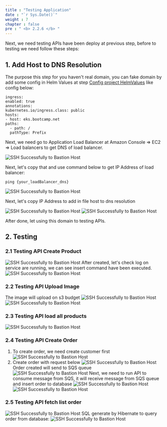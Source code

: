 ```yaml
---
title : "Testing Application"
date : "`r Sys.Date()`"
weight : 7
chapter : false
pre : " <b> 2.2.6 </b> "
---
```

Next, we need testing APIs have been deploy at previous step, before to testing we need follow these steps:

## 1. Add Host to DNS Resolution
The purpose this step for you haven't real domain, you can fake domain by add some config in Helm Values at step [Config project HelmValues](../2.2.5.-cicd-jenkins/2.2.4.1-set-up-helmchart-project/) like config below:

    ingress:
    enabled: true
    annotations:
    kubernetes.io/ingress.class: public
    hosts:
    - host: eks.bootcamp.net
    paths:
      - path: /
      pathType: Prefix

Next, we need go to Application Load Balancer at Amazon Console => EC2 => Load balancers to get DNS of load balancer.

![SSH Successfully to Bastion Host](/aws-stutdy-group-workshop/images/testing/getLoadBalancer.png?featherlight=false&width=100pc)

Next, let's copy that and use command below to get IP Address of load balancer:

    ping {your_loadBalancer_dns}

![SSH Successfully to Bastion Host](/aws-stutdy-group-workshop/images/testing/ping.png?featherlight=false&width=100pc)

Next, let's copy IP Address to add in file host to dns resolution

![SSH Successfully to Bastion Host](/aws-stutdy-group-workshop/images/testing/addHost.png?featherlight=false&width=100pc)
![SSH Successfully to Bastion Host](/aws-stutdy-group-workshop/images/testing/addHos2t.png?featherlight=false&width=100pc)

After done, let using this domain to testing APIs.

## 2. Testing

### 2.1 Testing API Create Product
![SSH Successfully to Bastion Host](/aws-stutdy-group-workshop/images/testing/create-prd.png?featherlight=false&width=100pc)
After created, let's check log on service are running, we can see insert command have been executed.
![SSH Successfully to Bastion Host](/aws-stutdy-group-workshop/images/testing/log-create-prd.png?featherlight=false&width=100pc)

### 2.2 Testing API Upload Image
The image will upload on s3 budget
![SSH Successfully to Bastion Host](/aws-stutdy-group-workshop/images/testing/uploadImageAPI.png?featherlight=false&width=100pc)
![SSH Successfully to Bastion Host](/aws-stutdy-group-workshop/images/testing/s3.png?featherlight=false&width=100pc)
### 2.3 Testing API load all products
![SSH Successfully to Bastion Host](/aws-stutdy-group-workshop/images/testing/listAllPrd.png?featherlight=false&width=100pc)
### 2.4 Testing API Create Order
1. To create order, we need create customer first
   ![SSH Successfully to Bastion Host](/aws-stutdy-group-workshop/images/testing/customer.png?featherlight=false&width=100pc)
2. Create order with request below
   ![SSH Successfully to Bastion Host](/aws-stutdy-group-workshop/images/testing/create-orders.png?featherlight=false&width=100pc)
 Order created will send to SQS queue
   ![SSH Successfully to Bastion Host](/aws-stutdy-group-workshop/images/testing/send-to-sqs.png?featherlight=false&width=100pc)
 Next, we need to run API to consume message from SQS, it will receive message from SQS queue and insert order to database
   ![SSH Successfully to Bastion Host](/aws-stutdy-group-workshop/images/testing/send-to-sqs.png?featherlight=false&width=100pc)
   ![SSH Successfully to Bastion Host](/aws-stutdy-group-workshop/images/testing/log-order.png?featherlight=false&width=100pc)
### 2.5 Testing API fetch list order
![SSH Successfully to Bastion Host](/aws-stutdy-group-workshop/images/testing/fetch-orders.png?featherlight=false&width=100pc)
SQL generate by Hibernate to query order from database:
![SSH Successfully to Bastion Host](/aws-stutdy-group-workshop/images/testing/log-fetch-orders.png?featherlight=false&width=100pc)
